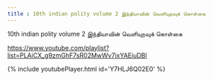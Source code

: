 ```yaml
---
title : 10th indian polity volume 2 இந்தியாவின் வெளியுறவுக் கொள்கை
---
```


10th indian polity volume 2 இந்தியாவின் வெளியுறவுக் கொள்கை

https://www.youtube.com/playlist?list=PLAiCX_g9zmGhF7sR02MwWv7ixYAEiuDBl



{% include youtubePlayer.html id='Y7HLJ6Q02E0' %}

